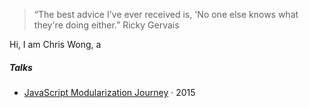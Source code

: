 

> “The best advice I've ever received is, 'No one else knows what they're doing either.” Ricky Gervais


Hi, I am Chris Wong, a 


##### Talks

- [JavaScript Modularization Journey][1] · 2015



[1]: //huangxuan.me/2015/07/09/js-module-7day/



